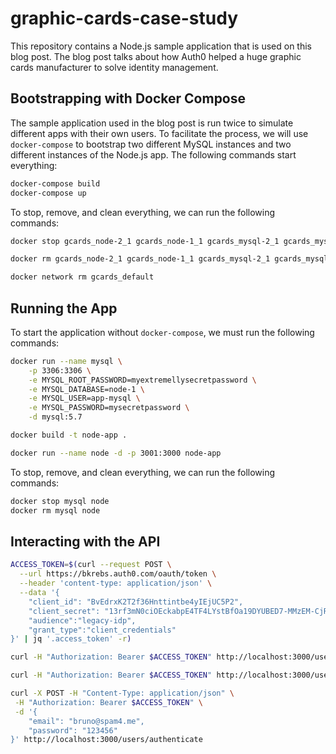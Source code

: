 # graphic-cards-case-study

This repository contains a Node.js sample application that is used on this blog post. The blog post
talks about how Auth0 helped a huge graphic cards manufacturer to solve identity management.

## Bootstrapping with Docker Compose

The sample application used in the blog post is run twice to simulate different apps with their own users. To 
facilitate the process, we will use `docker-compose` to bootstrap two different MySQL instances and two different
instances of the Node.js app. The following commands start everything:

```bash
docker-compose build
docker-compose up
```

To stop, remove, and clean everything, we can run the following commands:

```bash
docker stop gcards_node-2_1 gcards_node-1_1 gcards_mysql-2_1 gcards_mysql-1_1 gcards_nginx_1

docker rm gcards_node-2_1 gcards_node-1_1 gcards_mysql-2_1 gcards_mysql-1_1 gcards_nginx_1

docker network rm gcards_default
```

## Running the App

To start the application without `docker-compose`, we must run the following commands:

```bash
docker run --name mysql \
    -p 3306:3306 \
    -e MYSQL_ROOT_PASSWORD=myextremellysecretpassword \
    -e MYSQL_DATABASE=node-1 \
    -e MYSQL_USER=app-mysql \
    -e MYSQL_PASSWORD=mysecretpassword \
    -d mysql:5.7

docker build -t node-app .

docker run --name node -d -p 3001:3000 node-app
```

To stop, remove, and clean everything, we can run the following commands:

```bash
docker stop mysql node
docker rm mysql node
```

## Interacting with the API

```bash
ACCESS_TOKEN=$(curl --request POST \
  --url https://bkrebs.auth0.com/oauth/token \
  --header 'content-type: application/json' \
  --data '{
    "client_id": "BvEdrxK2T2f36Hnttintbe4yIEjUC5P2",
    "client_secret": "13rf3mN0ciOEckabpE4TF4LYstBfOa19DYUBED7-MMzEM-CjR2ig_kifTfyy3Hoh",
    "audience":"legacy-idp",
    "grant_type":"client_credentials"
}' | jq '.access_token' -r)

curl -H "Authorization: Bearer $ACCESS_TOKEN" http://localhost:3000/users

curl -H "Authorization: Bearer $ACCESS_TOKEN" http://localhost:3000/users/bruno@spam4.me

curl -X POST -H "Content-Type: application/json" \
 -H "Authorization: Bearer $ACCESS_TOKEN" \
 -d '{
    "email": "bruno@spam4.me",
    "password": "123456"
}' http://localhost:3000/users/authenticate
```